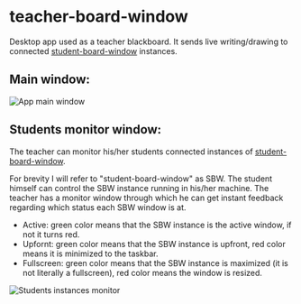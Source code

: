 # teacher-board-window
Desktop app used as a teacher blackboard. It sends live writing/drawing to connected [student-board-window](https://github.com/salehrezq/student-board-window) instances.
## Main window:
![App main window](https://1.bp.blogspot.com/-T_4jvQhn7io/XCg1FcM-zHI/AAAAAAAAGhI/BB6mOPQbL5wFGomuWughen2ok7dtRvK-QCLcBGAs/s1600/teacher.png)

## Students monitor window:

The teacher can monitor his/her students connected instances of [student-board-window](https://github.com/salehrezq/student-board-window).

For brevity I will refer to "student-board-window" as SBW. The student himself can control the SBW instance running in his/her machine. The teacher has a monitor window through which he can get instant feedback regarding which status each SBW window is at.

- Active: green color means that the SBW instance is the active window, if not it turns red.
- Upfornt: green color means that the SBW instance is upfront, red color means it is minimized to the taskbar.
- Fullscreen: green color means that the SBW instance is maximized (it is not literally a fullscreen), red color means the window is resized.

![Students instances monitor](https://3.bp.blogspot.com/-L90WUexOpK4/XCg1FE-TZLI/AAAAAAAAGhA/sP3AflJmJzAFMoskY6gG3onVvFETExLdACEwYBhgL/s1600/monitor.png)
